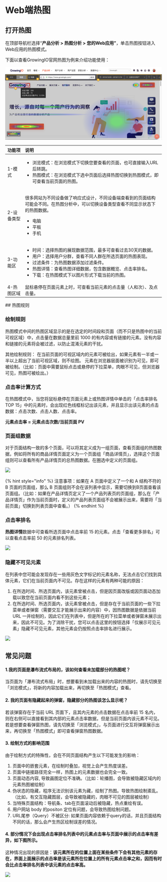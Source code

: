 # Web端热图

## 打开热图 <a id="2-gong-neng-jie-shao"></a>

在顶部导航栏选择“**产品分析 &gt; 热图分析 &gt; 您的Web应用”**，单击热图按钮进入Web应用的热图模式。

下面以查看GrowingIO官网热图为例来介绍功能使用：

![](../../../.gitbook/assets/image%20%28127%29.png)

<table>
  <thead>
    <tr>
      <th style="text-align:left">&#x529F;&#x80FD;&#x9879;</th>
      <th style="text-align:left">&#x8BF4;&#x660E;</th>
    </tr>
  </thead>
  <tbody>
    <tr>
      <td style="text-align:left">1-&#x6A21;&#x5F0F;</td>
      <td style="text-align:left">
        <ul>
          <li>&#x6D4F;&#x89C8;&#x6A21;&#x5F0F;&#xFF1A;&#x5728;&#x6D4F;&#x89C8;&#x6A21;&#x5F0F;&#x4E0B;&#x5207;&#x6362;&#x60A8;&#x8981;&#x67E5;&#x770B;&#x7684;&#x9875;&#x9762;&#xFF0C;&#x4E5F;&#x53EF;&#x76F4;&#x63A5;&#x8F93;&#x5165;URL&#x540E;&#x8F6C;&#x8DF3;&#x3002;</li>
          <li>&#x70ED;&#x56FE;&#x6A21;&#x5F0F;&#xFF1A;&#x5728;&#x6D4F;&#x89C8;&#x6A21;&#x5F0F;&#x4E0B;&#x9009;&#x4E2D;&#x9875;&#x9762;&#x540E;&#x9009;&#x62E9;&#x70ED;&#x56FE;&#x5207;&#x6362;&#x5230;&#x70ED;&#x56FE;&#x6A21;&#x5F0F;&#xFF0C;&#x5373;&#x53EF;&#x67E5;&#x770B;&#x5F53;&#x524D;&#x9875;&#x9762;&#x7684;&#x70ED;&#x56FE;&#x3002;</li>
        </ul>
      </td>
    </tr>
    <tr>
      <td style="text-align:left">2-&#x8BBE;&#x5907;&#x7C7B;&#x578B;</td>
      <td style="text-align:left">
        <p>&#x5F88;&#x591A;&#x7F51;&#x7AD9;&#x4E3A;&#x4E0D;&#x540C;&#x8BBE;&#x5907;&#x505A;&#x4E86;&#x54CD;&#x5E94;&#x5F0F;&#x8BBE;&#x8BA1;&#xFF0C;&#x4E0D;&#x540C;&#x8BBE;&#x5907;&#x7AEF;&#x67E5;&#x770B;&#x5230;&#x7684;&#x9875;&#x9762;&#x7ED3;&#x6784;&#x53EF;&#x80FD;&#x4F1A;&#x4E0D;&#x540C;&#x3002;&#x5728;&#x70ED;&#x56FE;&#x5206;&#x6790;&#x4E2D;&#xFF0C;&#x53EF;&#x4EE5;&#x5207;&#x6362;&#x8BBE;&#x5907;&#x7C7B;&#x578B;&#x67E5;&#x770B;&#x4E0D;&#x540C;&#x663E;&#x793A;&#x72B6;&#x6001;&#x4E0B;&#x7684;&#x70ED;&#x56FE;&#x6570;&#x636E;&#x3002;</p>
        <ul>
          <li>&#x7535;&#x8111;</li>
          <li>&#x5E73;&#x677F;</li>
          <li>&#x624B;&#x673A;</li>
        </ul>
      </td>
    </tr>
    <tr>
      <td style="text-align:left">3-&#x529F;&#x80FD;&#x533A;</td>
      <td style="text-align:left">
        <ul>
          <li>&#x65F6;&#x95F4;&#xFF1A;&#x9009;&#x62E9;&#x70ED;&#x56FE;&#x7684;&#x5C55;&#x73B0;&#x6570;&#x636E;&#x8303;&#x56F4;&#xFF0C;&#x6700;&#x591A;&#x53EF;&#x67E5;&#x770B;&#x8FC7;&#x53BB;30&#x5929;&#x7684;&#x6570;&#x636E;&#x3002;</li>
          <li>&#x7528;&#x6237;&#xFF1A;&#x9009;&#x62E9;&#x7528;&#x6237;&#x5206;&#x7FA4;&#xFF0C;&#x67E5;&#x770B;&#x4E0D;&#x540C;&#x4EBA;&#x7FA4;&#x5728;&#x6240;&#x9009;&#x9875;&#x9762;&#x7684;&#x70ED;&#x56FE;&#x8868;&#x73B0;&#x3002;</li>
          <li>&#x8FC7;&#x6EE4;&#x6761;&#x4EF6;&#xFF1A;&#x4E3A;&#x70ED;&#x56FE;&#x6570;&#x636E;&#x6DFB;&#x52A0;&#x8FC7;&#x6EE4;&#x6761;&#x4EF6;&#x3002;</li>
          <li>&#x70ED;&#x56FE;&#x8BE6;&#x60C5;&#xFF1A;&#x67E5;&#x770B;&#x70ED;&#x56FE;&#x8BE6;&#x7EC6;&#x6570;&#x636E;&#xFF0C;&#x5305;&#x542B;&#x6570;&#x636E;&#x6982;&#x89C8;&#x3001;&#x70B9;&#x51FB;&#x7387;&#x6392;&#x540D;&#x3002;</li>
          <li>&#x4E0B;&#x8F7D;&#xFF1A;&#x5728;&#x70ED;&#x56FE;&#x6A21;&#x5F0F;&#x4E0B;&#x4EE5;&#x56FE;&#x7247;&#x5F62;&#x5F0F;&#x4E0B;&#x8F7D;&#x5F53;&#x524D;&#x7684;&#x70ED;&#x56FE;&#x3002;</li>
        </ul>
      </td>
    </tr>
    <tr>
      <td style="text-align:left">4-&#x70ED;&#x56FE;&#x533A;&#x57DF;</td>
      <td style="text-align:left">&#x9F20;&#x6807;&#x60AC;&#x505C;&#x5728;&#x9875;&#x9762;&#x5143;&#x7D20;&#x4E0A;&#x65F6;&#xFF0C;&#x53EF;&#x67E5;&#x770B;&#x5F53;&#x524D;&#x5143;&#x7D20;&#x7684;&#x70B9;&#x51FB;&#x91CF;&#xFF08;&#x4EBA;&#x548C;&#x6B21;&#xFF09;&#x3001;&#x53CA;&#x70B9;&#x51FB;&#x91CF;&#x3002;</td>
    </tr>
  </tbody>
</table>## 热图规则

### 绘制规则

热图模式中间的热图区域显示的是在选定的时间段和页面（而不只是热图中的当前可视区域）中，点击量在数据总量里前 1000 的有内容或有链接的元素。没有内容和链接的元素将会被过滤，以防止混淆元素的干扰。

其他绘制规则： 在当前页面的可视区域内的元素可被绘出，如果元素有一半或一半以上超出了当前可视区域，则不绘图。 元素在浏览器层面被识别为可见，即可被绘制。（比如：页面中需要鼠标点击或悬停的下拉菜单，肉眼不可见，但浏览器可见，热图可被绘出。）

### 点击率计算方式

在热图模式中，当您将鼠标悬停在页面元素上或热图详情中单击的「点击率排名 TOP 15」中的元素时，会出现红色线框标记出该元素，并且显示出该元素的点击数据：点击次数、点击人数、点击率。

**元素点击率 = 元素点击次数/当前页面 PV**

### 页面组数据

对于页面结构一致的多个页面，可以将其定义成为一组页面，查看页面组的热图数据，例如将所有的商品详情页面定义为一个页面组「商品详情页」，选择这个页面组则可以查看所有产品详情页的总热图数据。在圈选中定义的页面组。

![](https://docs.growingio.com/.gitbook/assets/-LGNxeGABUADKiTWTaEM-LheNHevAUh0iJhA0f6t-LheNOi0zCujpxRNhCRoE9A1B5E99DA2E7BB84.png)

{% hint style="info" %}
注意事项：如果在 A 页面中定义了一个和 A 结构不符的 B 页面的页面组，那么 B 页面组则不会在该列表中显示，需要切换到B页面查看该页面组。（比如：如果在产品详情页定义了一个产品列表页的页面组，那么在「产品详情页」作为当前页面时，定义的产品列表页面组不会被展示出来，需要将「当前页面」切换到列表页面中查看。）
{% endhint %}

### **点击率排名**

**热图详情**数据中可查看所选页面中点击率前 15 的元素。点击「查看更多排名」可以查看点击率前 50 的元素排名列表。

![](https://docs.growingio.com/.gitbook/assets/-LGNxeGABUADKiTWTaEM-LheNHevAUh0iJhA0f6t-LheNW7yH9jY7f3F39cDE782B9E587BBE78E87E68E92E5908D.png)

### **隐藏不可见元素**

在列表中您可能会发现存在一些用灰色文字标记的元素名称，无法点击它们找到具体元素，它们在当前页面内不可见。存在这样的元素有两种可能的原因：

1. 在所选时间、所选页面内，该元素曾被点击，但是因页面改版或因页面动态加载以致您在当前页面内看不到这些元素；
2. 在所选时间、所选页面内，该元素曾被点击，但是存在于当前页面的一些下拉菜单或者弹窗（需要交互才能展示出来的内容）中，因热图数据是依据当前 URL 一并绘制的，因此它们在列表中，但是所在的下拉菜单或者弹窗未展示出来，因此不可见。为了消除干扰，您可以点击这里的按钮选择「仅展示可见元素」隐藏不可见元素，其他元素会仍按照点击率排名进行展示。

![](https://docs.growingio.com/.gitbook/assets/-LGNxeGABUADKiTWTaEM-LheNHevAUh0iJhA0f6t-LheN_b7XhT-4voUa1jkE4BB85E698BEE7A4BAE5BD93E5898DE58FAFE8A781E58583E7B4A0.png)

## 常见问题 <a id="chang-jian-wen-ti"></a>

#### **1.我的页面是瀑布流式布局的，该如何查看未加载部分的热图呢？**  <a id="1-wo-de-ye-mian-shi-pu-bu-liu-shi-bu-ju-de-gai-ru-he-cha-kan-wei-jia-zai-bu-fen-de-re-tu-ni"></a>

当页面为「瀑布流式布局」时，想要看到未加载出来的内容的热图时，请先切换至「浏览模式」，将新的内容加载出来，再切换至「热图模式」查看。

#### **2. 我的页面有隐藏起来的弹窗，隐藏部分的热图该怎么显示呢？**  <a id="2-wo-de-ye-mian-you-yin-cang-qi-lai-de-dan-chuang-yin-cang-bu-fen-de-re-tu-gai-zen-mo-xian-shi-ni"></a>

若该弹窗存在于当前 URL 页面下，且其内元素的点击数据在点击率前 15 名内，则在右侧可以直接看到其内部的元素点击率数据，但是当前页面内该元素不可见。若是想要查看弹窗热图，请先切换至「浏览模式」，与页面进行交互将弹窗展示出来，再切换至「热图模式」即可查看弹窗热图数据。

#### **3. 绘制方式的影响范围**  <a id="4-hui-zhi-fang-shi-de-ying-xiang-fan-wei"></a>

由于绘制方式的特殊性，会在不同页面结构产生以下可能发生的影响：

1. 页面中的嵌套元素，在绘制时叠加，视觉上会产生热度误差。
2. 页面中链接路径完全一样，热图上的元素数据也会完全一致。
3. 页面动态内容, 导致画图定位不准确。（比如：轮播图，会导致被隐藏区域内的元素热图被绘制）
4. 伪状态的隐藏，程序无法识别该元素为藏，绘制了热图。导致热图绘制紊乱。（比如，有交互隐藏图层，会导致被隐藏的，肉眼不可见的图层被绘制）
5. 当特殊页面结构：导航条、tab在页面滚动后被隐藏，热点重绘有误。
6. 用户网站 body 的positon 定位有问题，会导致热图绘制问题。
7. URL尾参（Query）不被区分: 如果页面内容依赖于query的话，并且页面结构不同的话，那么会产生热区绘制误差的情况。

#### 4. 部分情况下会出现点击率排名列表中的元素点击率与页面中展示的点击率有差异，如下图所示。

这种情况出现的原因是：**该元素所在的位置上面在某些条件下会有其他元素的存在，界面上面展示的点击率是该元素所在位置上的所有元素点击率之和，因而有时会比点击率排名列表中该元素的点击率高。**

![](https://docs.growingio.com/.gitbook/assets/-LGNxeGABUADKiTWTaEM-LnGbxvDGCwth_y6Cn3l-LnGcMl9iRgOpU6N8QFyE58897E8A1A8E782B9E587BBE78E87E4B88EE7958CE99DA2E782B9E587BBE78E87E4B98BE997B4E79A84E5B7AEE588AB.png)

